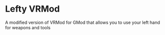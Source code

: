 # Lefty VRMod
A modified version of VRMod for GMod that allows you to use your left hand for weapons and tools
